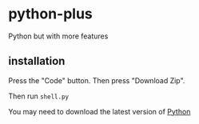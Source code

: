 # python-plus
Python but with more features

## installation

Press the "Code" button.
Then press "Download Zip".

Then run `shell.py`

You may need to download the latest version of [Python](https://www.python.org/downloads/)
